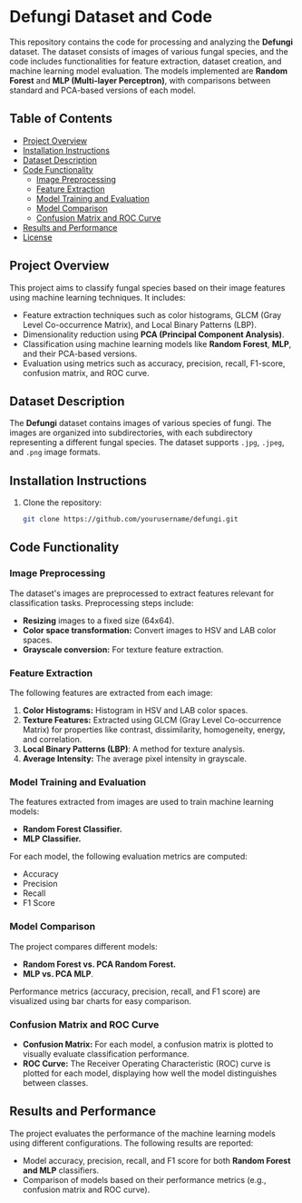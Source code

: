 # Defungi Dataset and Code

This repository contains the code for processing and analyzing the **Defungi** dataset. The dataset consists of images of various fungal species, and the code includes functionalities for feature extraction, dataset creation, and machine learning model evaluation. The models implemented are **Random Forest** and **MLP (Multi-layer Perceptron)**, with comparisons between standard and PCA-based versions of each model.

## Table of Contents
- [Project Overview](#project-overview)
- [Installation Instructions](#installation-instructions)
- [Dataset Description](#dataset-description)
- [Code Functionality](#code-functionality)
  - [Image Preprocessing](#image-preprocessing)
  - [Feature Extraction](#feature-extraction)
  - [Model Training and Evaluation](#model-training-and-evaluation)
  - [Model Comparison](#model-comparison)
  - [Confusion Matrix and ROC Curve](#confusion-matrix-and-roc-curve)
- [Results and Performance](#results-and-performance)
- [License](#license)

## Project Overview

This project aims to classify fungal species based on their image features using machine learning techniques. It includes:
- Feature extraction techniques such as color histograms, GLCM (Gray Level Co-occurrence Matrix), and Local Binary Patterns (LBP).
- Dimensionality reduction using **PCA (Principal Component Analysis)**.
- Classification using machine learning models like **Random Forest**, **MLP**, and their PCA-based versions.
- Evaluation using metrics such as accuracy, precision, recall, F1-score, confusion matrix, and ROC curve.

## Dataset Description

The **Defungi** dataset contains images of various species of fungi. The images are organized into subdirectories, with each subdirectory representing a different fungal species. The dataset supports `.jpg`, `.jpeg`, and `.png` image formats.

## Installation Instructions

1. Clone the repository:
   ```bash
   git clone https://github.com/yourusername/defungi.git

## Code Functionality

### Image Preprocessing
The dataset's images are preprocessed to extract features relevant for classification tasks. Preprocessing steps include:

- **Resizing** images to a fixed size (64x64).
- **Color space transformation:** Convert images to HSV and LAB color spaces.
- **Grayscale conversion:** For texture feature extraction.

### Feature Extraction
The following features are extracted from each image:

1. **Color Histograms:** Histogram in HSV and LAB color spaces.
2. **Texture Features:** Extracted using GLCM (Gray Level Co-occurrence Matrix) for properties like contrast, dissimilarity, homogeneity, energy, and correlation.
3. **Local Binary Patterns (LBP)**: A method for texture analysis.
4. **Average Intensity:** The average pixel intensity in grayscale.

### Model Training and Evaluation
The features extracted from images are used to train machine learning models:

- **Random Forest Classifier.**
- **MLP Classifier.**

For each model, the following evaluation metrics are computed:
- Accuracy
- Precision
- Recall
- F1 Score

### Model Comparison
The project compares different models:

- **Random Forest vs. PCA Random Forest.**
- **MLP vs. PCA MLP**.

Performance metrics (accuracy, precision, recall, and F1 score) are visualized using bar charts for easy comparison.

### Confusion Matrix and ROC Curve
- **Confusion Matrix:** For each model, a confusion matrix is plotted to visually evaluate classification performance.
- **ROC Curve:** The Receiver Operating Characteristic (ROC) curve is plotted for each model, displaying how well the model distinguishes between classes.

## Results and Performance
The project evaluates the performance of the machine learning models using different configurations. The following results are reported:
- Model accuracy, precision, recall, and F1 score for both **Random Forest and MLP** classifiers.
- Comparison of models based on their performance metrics (e.g., confusion matrix and ROC curve).
